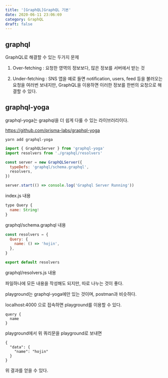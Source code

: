 ```yaml
---
title: '[GraphQL]GraphQL 기본'
date: 2020-06-11 23:06:69
category: GraphQL
draft: false
---
```


## graphql

GraphQL로 해결할 수 있는 두가지 문제

1. Over-fetching : 요청한 영역의 정보보다, 많은 정보를 서버에서 받는 것

2. Under-fetching : SNS 앱을 예로 들면 notification, users, feed 등을 불러오는 요청을 여러번 보내지만, GraphQL을 이용하면 이러한 정보를 한번의 요청으로 해결할 수 있다.

## graphql-yoga

graphql-yoga는 graphql을 더 쉽게 다룰 수 있는 라이브러리이다.

https://github.com/prisma-labs/graphql-yoga

```ssh
yarn add graphql-yoga
```

```js
import { GraphQLServer } from 'graphql-yoga'
import resolvers from './graphql/resolvers'

const server = new GraphQLServer({
  typeDefs: 'graphql/schema.graphql',
  resolvers,
})

server.start(() => console.log('Graphql Server Running'))
```

index.js 내용

```js
type Query {
  name: String!
}
```

graphql/schema.graphql 내용

```js
const resolvers = {
  Query: {
    name: () => 'hojin',
  },
}

export default resolvers
```

graphql/resolvers.js 내용

파일하나에 모든 내용을 작성해도 되지만, 따로 나누는 것이 좋다.

playground는 graphql-yoga에만 있는 것이며, postman과 비슷하다.

localhost:4000 으로 접속하면 playground를 이용할 수 있다.

```query
query {
  name
}
```

playground에서 위 쿼리문을 playground로 보내면

```
{
  "data": {
    "name": "hojin"
  }
}
```

위 결과를 얻을 수 있다.
